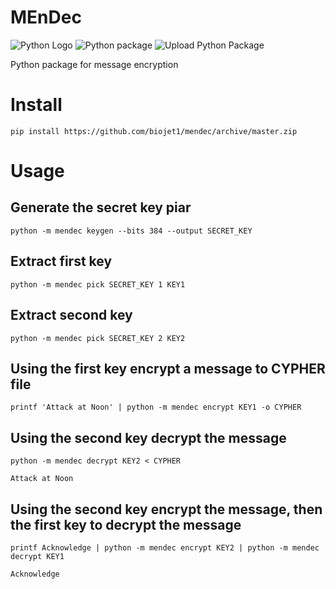 # MEnDec
![Python Logo](https://www.python.org/static/community_logos/python-logo.png "Sample inline image")
![Python package](https://github.com/biojet1/mendec/workflows/Python%20package/badge.svg)
![Upload Python Package](https://github.com/biojet1/mendec/workflows/Upload%20Python%20Package/badge.svg)

Python package for message encryption

# Install

`pip install https://github.com/biojet1/mendec/archive/master.zip`

# Usage

## Generate the secret key piar

`python -m mendec keygen --bits 384 --output SECRET_KEY`

## Extract first key

`python -m mendec pick SECRET_KEY 1 KEY1`

## Extract second key

`python -m mendec pick SECRET_KEY 2 KEY2`

## Using the first key encrypt a message to CYPHER file

`printf 'Attack at Noon' | python -m mendec encrypt KEY1 -o CYPHER`

## Using the second key decrypt the message

`python -m mendec decrypt KEY2 < CYPHER`

`Attack at Noon`

## Using the second key encrypt the message, then the first key to decrypt the message

`printf Acknowledge | python -m mendec encrypt KEY2 | python -m mendec decrypt KEY1`

`Acknowledge`

